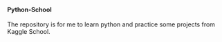 #### Python-School

The repository is for me to learn python and practice some projects from Kaggle School.

